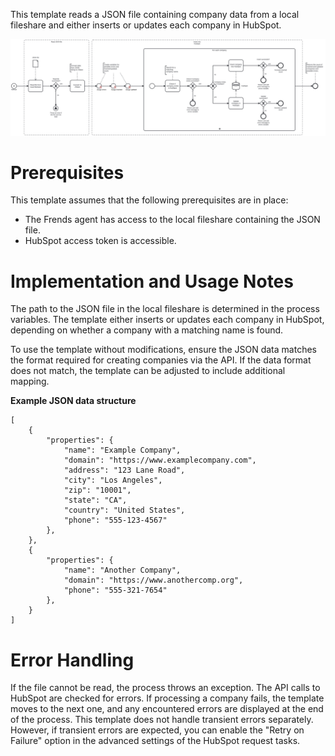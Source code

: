 This template reads a JSON file containing company data from a local fileshare and either inserts or updates each company in HubSpot.

![Template](assets/JSON_to_HubSpot_-_Companies.svg)

# Prerequisites

This template assumes that the following prerequisites are in place:

- The Frends agent has access to the local fileshare containing the JSON file.
- HubSpot access token is accessible.

# Implementation and Usage Notes

The path to the JSON file in the local fileshare is determined in the process variables. The template either inserts or updates each company in HubSpot, depending on whether a company with a matching name is found. 

To use the template without modifications, ensure the JSON data matches the format required for creating companies via the API. If the data format does not match, the template can be adjusted to include additional mapping.

**Example JSON data structure**
```
[
    {
        "properties": {
            "name": "Example Company",
            "domain": "https://www.examplecompany.com",
            "address": "123 Lane Road",
            "city": "Los Angeles",
            "zip": "10001",
            "state": "CA",
            "country": "United States",
            "phone": "555-123-4567"
        }, 
    },
    {
        "properties": {
            "name": "Another Company",
            "domain": "https://www.anothercomp.org",
            "phone": "555-321-7654"
        }, 
    }
]
```

# Error Handling

If the file cannot be read, the process throws an exception. The API calls to HubSpot are checked for errors. If processing a company fails, the template moves to the next one, and any encountered errors are displayed at the end of the process. This template does not handle transient errors separately. However, if transient errors are expected, you can enable the "Retry on Failure" option in the advanced settings of the HubSpot request tasks.

